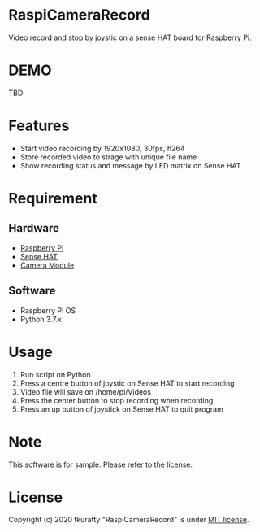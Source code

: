 # RaspiCameraRecord

Video record and stop by joystic on a sense HAT board for Raspberry Pi.

# DEMO

TBD

# Features

* Start video recording by 1920x1080, 30fps, h264
* Store recorded video to strage with unique file name
* Show recording status and message by LED matrix on Sense HAT

# Requirement

## Hardware
- [Raspberry Pi](https://www.raspberrypi.org/products/)
- [Sense HAT](https://www.raspberrypi.org/products/sense-hat/)
- [Camera Module](https://www.raspberrypi.org/products/camera-module-v2/)

## Software
- Raspberry Pi OS
- Python 3.7.x

# Usage

1. Run script on Python
1. Press a centre button of joystic on Sense HAT to start recording
  1. Video file will save on /home/pi/Videos
1. Press the center button to stop recording when recording
1. Press an up button of joystick on Sense HAT to quit program

# Note

This software is for sample. Please refer to the license.

# License
Copyright (c) 2020 tkuratty
"RaspiCameraRecord" is under [MIT license](https://en.wikipedia.org/wiki/MIT_License).
